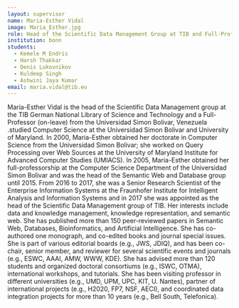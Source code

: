 ```yaml
---
layout: supervisor
name: Maria-Esther Vidal
image: Maria_Esther.jpg
role: Head of the Scientific Data Management Group at TIB and Full-Professor (on-leave) Uni Simon Bolivar
institution: bonn
students:
  - Kemele M Endris
  - Harsh Thakkar
  - Denis Lukovnikov
  - Kuldeep Singh
  - Ashwini Jaya Kumar
email: maria.vidal@tib.eu
---
```

Maria-Esther Vidal is the head of the Scientific Data Management group at the TIB German National Library of Science and Technology and a Full-Professor (on-leave) from the Universidad Simon Bolivar, Venezuela .studied Computer Science at the Universidad Simon Bolivar and University of Maryland. In 2000, Maria-Esther obtained her doctorate in Computer Science from the Universidad Simon Bolivar; she worked on Query Processing over Web Sources at the University of Maryland Institute for Advanced Computer Studies (UMIACS). In 2005, Maria-Esther obtained her full-professorship at the Computer Science Department of the Universidad Simon Bolivar and was the head of the Semantic Web and Database group until 2015. From 2016 to 2017, she was a Senior Research Scientist of the Enterprise Information Systems at the Fraunhofer Institute for Intelligent Analysis and Information Systems and in 2017 she was appointed as the head of the Scientific Data Management group of TIB. 
Her interests include data and knowledge management, knowledge representation, and semantic web.  She has published more than 150 peer-reviewed papers in Semantic Web, Databases, Bioinformatics, and Artificial Intelligence. She has co-authored one monograph, and co-edited books and journal special issues.  She is part of various editorial boards (e.g., JWS, JDIQ), and has been co-chair, senior member, and reviewer for several scientific events and journals (e.g., ESWC, AAAI, AMW, WWW, KDE). She has advised more than 120 students and organized doctoral consortiums (e.g., ISWC, OTMA), international workshops, and tutorials. She has been visiting professor in different universities (e.g., UMD, UPM, UPC, KIT, U. Nantes), partner of international projects (e.g., H2020, FP7, NSF, AECI), and coordinated data integration projects for more than 10 years (e.g., Bell South, Telefonica).
